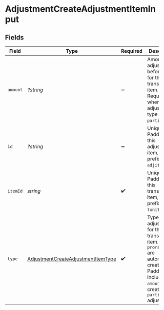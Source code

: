 # AdjustmentCreateAdjustmentItemInput


## Fields

| Field                                                                                                                                                            | Type                                                                                                                                                             | Required                                                                                                                                                         | Description                                                                                                                                                      | Example                                                                                                                                                          |
| ---------------------------------------------------------------------------------------------------------------------------------------------------------------- | ---------------------------------------------------------------------------------------------------------------------------------------------------------------- | ---------------------------------------------------------------------------------------------------------------------------------------------------------------- | ---------------------------------------------------------------------------------------------------------------------------------------------------------------- | ---------------------------------------------------------------------------------------------------------------------------------------------------------------- |
| `amount`                                                                                                                                                         | *?string*                                                                                                                                                        | :heavy_minus_sign:                                                                                                                                               | Amount adjusted before tax for this transaction item. Required when adjustment type is `partial`.                                                                |                                                                                                                                                                  |
| `id`                                                                                                                                                             | *?string*                                                                                                                                                        | :heavy_minus_sign:                                                                                                                                               | Unique Paddle ID for this adjustment item, prefixed with `adjitm_`.                                                                                              | adjitm_01gw4rs4kex0prncwfne87ft8x                                                                                                                                |
| `itemId`                                                                                                                                                         | *string*                                                                                                                                                         | :heavy_check_mark:                                                                                                                                               | Unique Paddle ID for this transaction item, prefixed with `txnitm_`.                                                                                             | txnitm_01gm302t81w94gyjpjpqypkzkf                                                                                                                                |
| `type`                                                                                                                                                           | [AdjustmentCreateAdjustmentItemType](../../models/shared/AdjustmentCreateAdjustmentItemType.md)                                                                  | :heavy_check_mark:                                                                                                                                               | Type of adjustment for this transaction item. `tax` and `proration` are automatically created by Paddle. <br/>Include `amount` when creating a `partial` adjustment. | full                                                                                                                                                             |